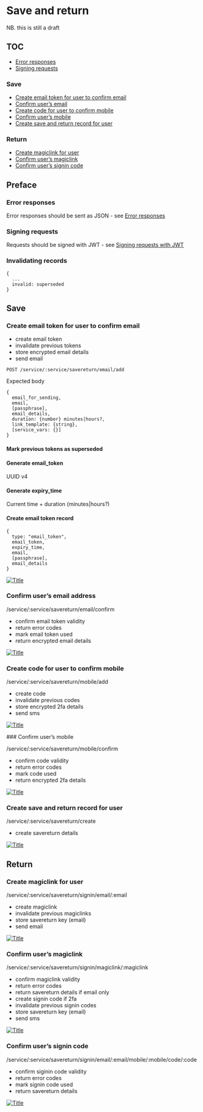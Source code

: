 # Save and return

NB. this is still a draft

## TOC

- [Error responses](#error-responses)
- [Signing requests](#signing-requests)

### Save

- [Create email token for user to confirm email](#create-email-token-for-user-to-confirm-email)
- [Confirm user’s email](#confirm-users-email-address)
- [Create code for user to confirm mobile](#create-code-for-user-to-confirm-mobile)
- [Confirm user’s mobile](#confirm-users-mobile-address)
- [Create save and return record for user](#create-save-and-return-record-for-user)

### Return

- [Create magiclink for user](#create-magiclink-for-user)
- [Confirm user’s magiclink](#confirm-users-magiclink)
- [Confirm user’s signin code](#confirm-users-signin-code)

## Preface 

### Error responses

Error responses should be sent as JSON - see [Error responses](error-responses.md)

###  Signing requests

Requests should be signed with JWT - see [Signing requests with JWT](request-signing-with-jwt.md)

### Invalidating records



```
{
  ...
  invalid: superseded
}
```

## Save

### Create email token for user to confirm email

  - create email token
  - invalidate previous tokens
  - store encrypted email details
  - send email

`POST /service/:service/savereturn/email/add`

Expected body

```
{
  email_for_sending,
  email,
  [passphrase],
  email_details,
  duration: {number} minutes|hours?,
  link_template: {string},
  [service_vars: {}]
}
```

#### Mark previous tokens as superseded

#### Generate email_token

UUID v4

#### Generate expiry_time

Current time + duration (minutes|hours?)


#### Create email token record

```
{
  type: "email_token",
  email_token,
  expiry_time,
  email,
  [passphrase],
  email_details
}
```

[![Title](images/save-return--email-add.png)](images/save-return--email-add.svg)

### Confirm user’s email address

/service/:service/savereturn/email/confirm
  - confirm email token validity
  - return error codes
  - mark email token used
  - return encrypted email details

[![Title](images/save-return--email-confirmation.png)](images/save-return--email-confirmation.svg)


### Create code for user to confirm mobile

/service/:service/savereturn/mobile/add
  - create code
  - invalidate previous codes
  - store encrypted 2fa details
  - send sms

[![Title](images/save-return--mobile-add.png)](images/save-return--mobile-add.svg)

### Confirm user’s mobile

/service/:service/savereturn/mobile/confirm
  - confirm code validity
  - return error codes
  - mark code used
  - return encrypted 2fa details

[![Title](images/save-return--mobile-confirm.png)](images/save-return--mobile-confirm.svg)

### Create save and return record for user

/service/:service/savereturn/create
  - create savereturn details

[![Title](images/save-return--create-record.png)](images/save-return--create-record.svg)



## Return

### Create magiclink for user

/service/:service/savereturn/signin/email/:email
  - create magiclink
  - invalidate previous magiclinks
  - store savereturn key (email)
  - send email

[![Title](images/save-return--signin-start.png)](images/save-return--signin-start.svg)


### Confirm user’s magiclink

/service/:service/savereturn/signin/magiclink/:magiclink
  - confirm magiclink validity
  - return error codes
  - return savereturn details if email only
  - create signin code if 2fa
  - invalidate previous signin codes
  - store savereturn key (email)
  - send sms

[![Title](images/save-return--signin-magiclink.png)](images/save-return--signin-magiclink.svg)


### Confirm user’s signin code

/service/:service/savereturn/signin/email/:email/mobile/:mobile/code/:code
  - confirm siginin code validity
  - return error codes
  - mark signin code used
  - return savereturn details

[![Title](images/save-return--signin-code.png)](images/save-return--signin-code.svg)
